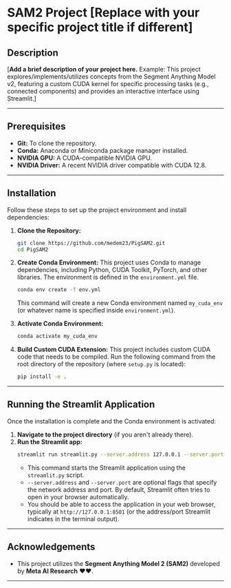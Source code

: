 # SAM2 Project [Replace with your specific project title if different]

## Description

[**Add a brief description of your project here.** Example: This project explores/implements/utilizes concepts from the Segment Anything Model v2, featuring a custom CUDA kernel for specific processing tasks (e.g., connected components) and provides an interactive interface using Streamlit.]

---

## Prerequisites

* **Git:** To clone the repository.
* **Conda:** Anaconda or Miniconda package manager installed.
* **NVIDIA GPU:** A CUDA-compatible NVIDIA GPU.
* **NVIDIA Driver:** A recent NVIDIA driver compatible with CUDA 12.8. 

---

## Installation

Follow these steps to set up the project environment and install dependencies:

1.  **Clone the Repository:**
    ```bash
    git clone https://github.com/medem23/PigSAM2.git
    cd PigSAM2
    ```

2.  **Create Conda Environment:**
    This project uses Conda to manage dependencies, including Python, CUDA Toolkit, PyTorch, and other libraries. The environment is defined in the `environment.yml` file.
    ```bash
    conda env create -f env.yml
    ```
    This command will create a new Conda environment named `my_cuda_env` (or whatever name is specified inside `environment.yml`).

3.  **Activate Conda Environment:**
    ```bash
    conda activate my_cuda_env
    ```
4.  **Build Custom CUDA Extension:**
    This project includes custom CUDA code that needs to be compiled. Run the following command from the root directory of the repository (where `setup.py` is located):
    ```bash
    pip install -e .
    ```
---

## Running the Streamlit Application

Once the installation is complete and the Conda environment is activated:

1.  **Navigate to the project directory** (if you aren't already there).
2.  **Run the Streamlit app:**
    ```bash
    streamlit run streamlit.py --server.address 127.0.0.1 --server.port 8501
    ```
    * This command starts the Streamlit application using the `streamlit.py` script.
    * `--server.address` and `--server.port` are optional flags that specify the network address and port. By default, Streamlit often tries to open in your browser automatically.
    * You should be able to access the application in your web browser, typically at `http://127.0.0.1:8501` (or the address/port Streamlit indicates in the terminal output).

---

## Acknowledgements

* This project utilizes the **Segment Anything Model 2 (SAM2)** developed by **Meta AI Research** ❤️❤️.

---